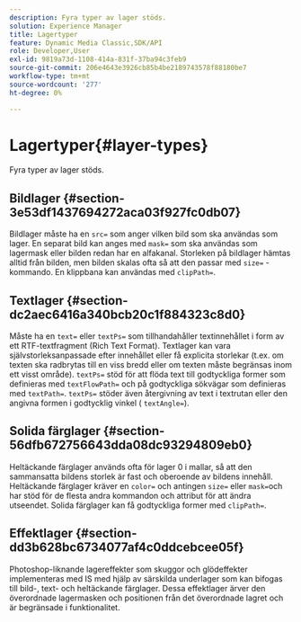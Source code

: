 ```yaml
---
description: Fyra typer av lager stöds.
solution: Experience Manager
title: Lagertyper
feature: Dynamic Media Classic,SDK/API
role: Developer,User
exl-id: 9819a73d-1108-414a-831f-37ba94c3feb9
source-git-commit: 206e4643e3926cb85b4be2189743578f88180be7
workflow-type: tm+mt
source-wordcount: '277'
ht-degree: 0%

---
```


# Lagertyper{#layer-types}

Fyra typer av lager stöds.

## Bildlager {#section-3e53df1437694272aca03f927fc0db07}

Bildlager måste ha en `src=` som anger vilken bild som ska användas som lager. En separat bild kan anges med `mask=` som ska användas som lagermask eller bilden redan har en alfakanal. Storleken på bildlager hämtas alltid från bilden, men bilden skalas ofta så att den passar med `size=` -kommando. En klippbana kan användas med `clipPath=`.

## Textlager {#section-dc2aec6416a340bcb20c1f884323c8d0}

Måste ha en `text=` eller `textPs=` som tillhandahåller textinnehållet i form av ett RTF-textfragment (Rich Text Format). Textlager kan vara självstorleksanpassade efter innehållet eller få explicita storlekar (t.ex. om texten ska radbrytas till en viss bredd eller om texten måste begränsas inom ett visst område). `textPs=` stöd för att flöda text till godtyckliga former som definieras med `textFlowPath=` och på godtyckliga sökvägar som definieras med `textPath=`. `textPs=` stöder även återgivning av text i textrutan eller den angivna formen i godtycklig vinkel ( `textAngle=`).

## Solida färglager {#section-56dfb672756643dda08dc93294809eb0}

Heltäckande färglager används ofta för lager 0 i mallar, så att den sammansatta bildens storlek är fast och oberoende av bildens innehåll. Heltäckande färglager kräver en `color=` och antingen `size=` eller `mask=`och har stöd för de flesta andra kommandon och attribut för att ändra utseendet. Solida färglager kan få godtyckliga former med `clipPath=`.

## Effektlager {#section-dd3b628bc6734077af4c0ddcebcee05f}

Photoshop-liknande lagereffekter som skuggor och glödeffekter implementeras med IS med hjälp av särskilda underlager som kan bifogas till bild-, text- och heltäckande färglager. Dessa effektlager ärver den överordnade lagermasken och positionen från det överordnade lagret och är begränsade i funktionalitet.
